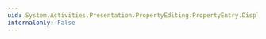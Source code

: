 ```yaml
---
uid: System.Activities.Presentation.PropertyEditing.PropertyEntry.DisplayName
internalonly: False
---
```

